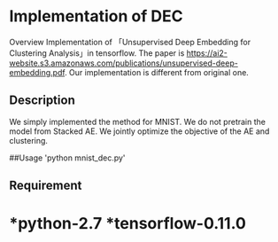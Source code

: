 Implementation of DEC
====

Overview
Implementation of 「Unsupervised Deep Embedding for Clustering Analysis」in tensorflow.
The paper is https://ai2-website.s3.amazonaws.com/publications/unsupervised-deep-embedding.pdf. Our implementation is different from original one.
## Description
We simply implemented the method for MNIST. We do not pretrain the model from Stacked AE. We jointly optimize the objective of the AE and clustering.

##Usage
'python mnist_dec.py'

## Requirement
*python-2.7
*tensorflow-0.11.0
=======


